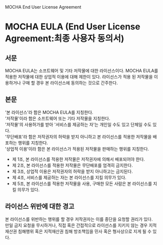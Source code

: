 MOCHA End User License Agreement

MOCHA EULA (End User License Agreement:최종 사용자 동의서)
===
서문
---
MOCHA EULA는 소프트웨어 및 기타 저작물에 대한 라이선스이다.
MOCHA EULA를 적용한 저작물에 대한 상업적 이용에 대해 제한이 있다.
라이선스가 적용 된 저작물을 이용하거나 구매 할 경우 본 라이선스에 동의하는 것으로 간주한다.

본문
---
'본 라이선스'라 함은 MOCHA EULA를 지칭한다. <br>
'저작물'이라 함은 소프트웨어 또는 기타 저작물을 지칭한다.<br>
'저작물'의 사용허가를 받아 '서비스를 제공하는 자'는 개인일 수도 있고 단체일 수도 있다.<br>
'무단배포'라 함은 저작권자의 허락을 받지 아니하고 본 라이선스를 적용한 저작물을 배포하는 행위를 지칭한다. <br>
'상업적 이용'이라 함은 본 라이선스가 적용된 저작물을 판매하는 행위를 지칭한다.<br>

  - 제 1조, 본 라이선스를 적용한 저작물은 저작권자에 의해서 배포되어야 한다.
  - 제 2조, 본 라이선스를 적용한 저작물은 무단배포를 엄격히 금지한다.
  - 제 3조, 상업적 이용은 저작권자의 허락을 받지 아니하고는 금지된다.
  - 제 4조, 서비스를 제공하는 자는 본 라이선스를 지킬 의무가 있다.
  - 제 5조, 본 라이선스를 적용한 저작물을 사용, 구매한 모든 사람은 본 라이선스를 지킬 의무가 있다.
  
라이선스 위반에 대한 경고
---
본 라이선스를 위반하는 행위를 할 경우 저작권자는 이를 중단을 요청할 권리가 있다. <br>
만일 금지 요청을 무시하거나, 직접 혹은 간접적으로 라이선스를 지키지 않는 경우 지적재산권 침해행위 혹은 지적재산권 침해 방조책임을 민사 혹은 형사상으로 지게 될 수 있다.
